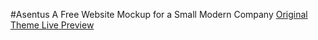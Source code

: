 #Asentus
A Free Website Mockup for a Small Modern Company
[Original Theme Live Preview](https://preview.keenthemes.com/asentus/?_ga=2.55118507.1867303317.1635955227-138956333.1635955227)
